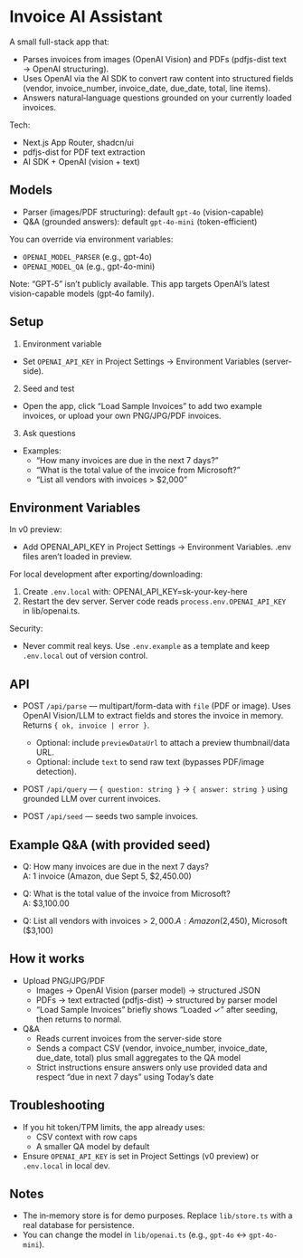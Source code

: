 # Invoice AI Assistant

A small full-stack app that:
- Parses invoices from images (OpenAI Vision) and PDFs (pdfjs-dist text → OpenAI structuring).
- Uses OpenAI via the AI SDK to convert raw content into structured fields (vendor, invoice_number, invoice_date, due_date, total, line items).
- Answers natural‑language questions grounded on your currently loaded invoices.

Tech:
- Next.js App Router, shadcn/ui
- pdfjs-dist for PDF text extraction
- AI SDK + OpenAI (vision + text)

## Models

- Parser (images/PDF structuring): default `gpt-4o` (vision-capable)
- Q&A (grounded answers): default `gpt-4o-mini` (token-efficient)

You can override via environment variables:
- `OPENAI_MODEL_PARSER` (e.g., gpt-4o)
- `OPENAI_MODEL_QA` (e.g., gpt-4o-mini)

Note: “GPT‑5” isn’t publicly available. This app targets OpenAI’s latest vision-capable models (gpt‑4o family).

## Setup

1) Environment variable
- Set `OPENAI_API_KEY` in Project Settings → Environment Variables (server-side).

2) Seed and test
- Open the app, click “Load Sample Invoices” to add two example invoices, or upload your own PNG/JPG/PDF invoices.

3) Ask questions
- Examples:
  - “How many invoices are due in the next 7 days?”
  - “What is the total value of the invoice from Microsoft?”
  - “List all vendors with invoices > $2,000”

## Environment Variables

In v0 preview:
- Add OPENAI_API_KEY in Project Settings → Environment Variables. .env files aren’t loaded in preview.

For local development after exporting/downloading:
1) Create `.env.local` with:
   OPENAI_API_KEY=sk-your-key-here
2) Restart the dev server. Server code reads `process.env.OPENAI_API_KEY` in lib/openai.ts.

Security:
- Never commit real keys. Use `.env.example` as a template and keep `.env.local` out of version control.

## API

- POST `/api/parse` — multipart/form-data with `file` (PDF or image). Uses OpenAI Vision/LLM to extract fields and stores the invoice in memory. Returns `{ ok, invoice | error }`.
  - Optional: include `previewDataUrl` to attach a preview thumbnail/data URL.
  - Optional: include `text` to send raw text (bypasses PDF/image detection).

- POST `/api/query` — `{ question: string }` → `{ answer: string }` using grounded LLM over current invoices.

- POST `/api/seed` — seeds two sample invoices.

## Example Q&A (with provided seed)

- Q: How many invoices are due in the next 7 days?  
  A: 1 invoice (Amazon, due Sept 5, $2,450.00)

- Q: What is the total value of the invoice from Microsoft?  
  A: $3,100.00

- Q: List all vendors with invoices > $2,000.  
  A: Amazon ($2,450), Microsoft ($3,100)

## How it works

- Upload PNG/JPG/PDF  
  - Images → OpenAI Vision (parser model) → structured JSON  
  - PDFs → text extracted (pdfjs-dist) → structured by parser model  
  - “Load Sample Invoices” briefly shows “Loaded ✓” after seeding, then returns to normal.
- Q&A  
  - Reads current invoices from the server-side store  
  - Sends a compact CSV (vendor, invoice_number, invoice_date, due_date, total) plus small aggregates to the QA model  
  - Strict instructions ensure answers only use provided data and respect “due in next 7 days” using Today’s date

## Troubleshooting

- If you hit token/TPM limits, the app already uses:
  - CSV context with row caps
  - A smaller QA model by default
- Ensure `OPENAI_API_KEY` is set in Project Settings (v0 preview) or `.env.local` in local dev.

## Notes

- The in‑memory store is for demo purposes. Replace `lib/store.ts` with a real database for persistence.
- You can change the model in `lib/openai.ts` (e.g., `gpt-4o` ↔ `gpt-4o-mini`).
